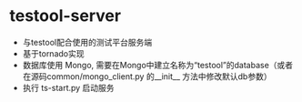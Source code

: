 # testool-server
* 与testool配合使用的测试平台服务端  
* 基于tornado实现   
* 数据库使用 Mongo, 需要在Mongo中建立名称为“testool”的database（或者在源码common/mongo_client.py 的__init__ 方法中修改默认db参数）  
* 执行 ts-start.py 启动服务


